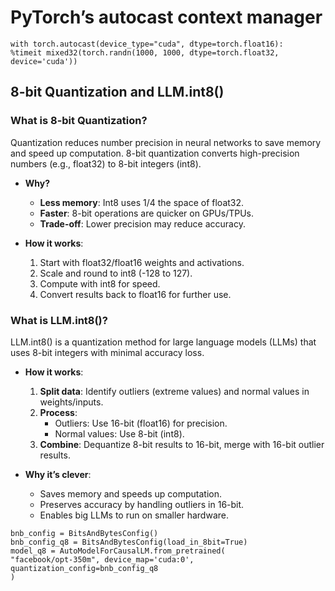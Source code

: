 # PyTorch’s autocast context manager
```
with torch.autocast(device_type="cuda", dtype=torch.float16):
%timeit mixed32(torch.randn(1000, 1000, dtype=torch.float32, device='cuda'))
```
## 8-bit Quantization and LLM.int8()

### What is 8-bit Quantization?
Quantization reduces number precision in neural networks to save memory and speed up computation. 8-bit quantization converts high-precision numbers (e.g., float32) to 8-bit integers (int8).

- **Why?**
  - **Less memory**: Int8 uses 1/4 the space of float32.
  - **Faster**: 8-bit operations are quicker on GPUs/TPUs.
  - **Trade-off**: Lower precision may reduce accuracy.

- **How it works**:
  1. Start with float32/float16 weights and activations.
  2. Scale and round to int8 (-128 to 127).
  3. Compute with int8 for speed.
  4. Convert results back to float16 for further use.

### What is LLM.int8()?
LLM.int8() is a quantization method for large language models (LLMs) that uses 8-bit integers with minimal accuracy loss.

- **How it works**:
  1. **Split data**: Identify outliers (extreme values) and normal values in weights/inputs.
  2. **Process**:
     - Outliers: Use 16-bit (float16) for precision.
     - Normal values: Use 8-bit (int8).
  3. **Combine**: Dequantize 8-bit results to 16-bit, merge with 16-bit outlier results.

- **Why it’s clever**:
  - Saves memory and speeds up computation.
  - Preserves accuracy by handling outliers in 16-bit.
  - Enables big LLMs to run on smaller hardware.
```
bnb_config = BitsAndBytesConfig()
bnb_config_q8 = BitsAndBytesConfig(load_in_8bit=True)
model_q8 = AutoModelForCausalLM.from_pretrained(
"facebook/opt-350m", device_map='cuda:0', quantization_config=bnb_config_q8
)
```
